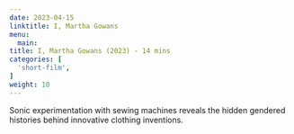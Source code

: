 ```yaml
---
date: 2023-04-15
linktitle: I, Martha Gowans
menu:
  main:
title: I, Martha Gowans (2023) - 14 mins
categories: [
  'short-film',
]
weight: 10
---
```


Sonic experimentation with sewing machines reveals the hidden gendered histories behind innovative clothing inventions.

